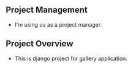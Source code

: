 ## Project Management
- I'm using uv as a project manager.

## Project Overview
- This is django project for gallery application.
